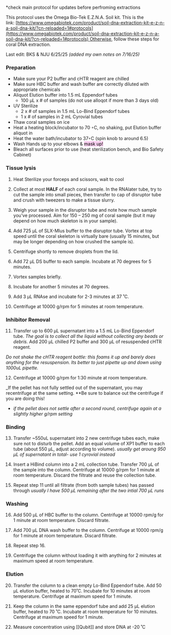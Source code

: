 *check main protocol for updates before perfroming extractions

This protocol uses the Omega Bio-Tek E.Z.N.A. Soil kit. This is the link: [https://www.omegabiotek.com/product/soil-dna-extraction-kit-e-z-n-a-soil-dna-kit/?cn-reloaded=1#protocols](https://www.omegabiotek.com/product/soil-dna-extraction-kit-e-z-n-a-soil-dna-kit/?cn-reloaded=1#protocols) Otherwise, follow these steps for coral DNA extraction.

Last edit: BKS & NJU 6/25/25 *(added my own notes on 7/16/25)*
### Preparation
- Make sure your P2 buffer and cHTR reagent are chilled
- Make sure HBC buffer and wash buffer are correctly diluted with appropriate chemicals
- Aliquot Elution buffer into 1.5 mL Eppendorf tubes
	- 100 µL x # of samples (do not use alloqot if more than 3 days old)
- UV Sterilize
    - 2 x # of samples in 1.5 mL Lo-Bind Eppendorf tubes
    - 1 x # of samples in 2 mL Cyrovial tubes 
- Thaw coral samples on ice
- Heat a heating block/incubator to 70 ◦C, no shaking, put Elution buffer aliquot in
- Heat the water bath/incubator to 37◦C (spin knob to around 6.5)
- Wash Hands up to your elbows & <mark style="background: #FFB8EBA6;">mask up!</mark>
- Bleach all surfaces prior to use (heat sterilization bench, and Bio Safety Cabinet)

### Tissue lysis
1. Heat Sterilize your forceps and scissors, wait to cool

2. Collect at most **HALF** of each coral sample. In the RNAlater tube, try to cut the sample into small pieces, then transfer to cap of disruptor tube and crush with tweezers to make a tissue slurry.

3. Weigh your sample in the disruptor tube and note how much sample you’ve processed. Aim for 150 – 250 mg of coral sample (but it may depend on how much skeleton is in your sample).

4. Add 725 µL of SLX-Mlus buffer to the disruptor tube. Vortex at top speed until the coral skeleton is virtually bare (usually 15 minutes, but may be longer depending on how crushed the sample is).

5. Centrifuge shortly to remove droplets from the lid.

6. Add 72 µL DS buffer to each sample. Incubate at 70 degrees for 5 minutes.

7. Vortex samples briefly.

8. Incubate for another 5 minutes at 70 degrees.

9. Add 3 µL RNAse and incubate for 2-3 minutes at 37 ˚C.

10. Centrifuge at 10000 g/rpm for 5 minutes at room temperature.

###  Inhibitor Removal
11. Transfer up to 600 µL supernatant into a 1.5 mL Lo-Bind Eppendorf tube. _The goal is to collect all the liquid without collecting any beads or debris._ Add 200 µL chilled P2 buffer and 300 µL of resuspended cHTR reagent.

*Do not shake the cHTR reagent bottle: this foams it up and barely does anything for the resuspension. Its better to just pipette up and down using 1000uL pipette.*

12. Centrifuge at 10000 g/rpm for 1:30 minute at room temperature.

_If the pellet has not fully settled out of the supernatant, you may recentrifuge at the same setting. **Be sure to balance out the centrifuge if you are doing this! 
- *if the pellet does not settle after a second round, centrifuge again at a slightly higher g/rpm setting* 

### Binding
13. Transfer ~550uL supernatant into 2 new centrifuge tubes each, make sure not to disturb the pellet. Add an equal volume of XP1 buffer to each tube (about 550 µL, adjust according to volume).
*usually get aroung 950 µL  of supernatant in total- use 1 cyrovial instead* 

14. Insert a HiBind column into a 2 mL collection tube. Transfer 700 µL of the sample into the column. Centrifuge at 10000 g/rpm for 1 minute at room temperature. Discard the filtrate and reuse the collection tube.

15. Repeat step 11 until all filtrate (from both sample tubes) has passed through
*usually I have 500 µL remaining after the two intial 700 µL runs*

### Washing
16. Add 500 µL of HBC buffer to the column. Centrifuge at 10000 rpm/g for 1 minute at room temperature. Discard filtrate.

17. Add 700 µL DNA wash buffer to the column. Centrifuge at 10000 rpm/g for 1 minute at room temperature. Discard filtrate.

18. Repeat step 16.

19. Centrifuge the column without loading it with anything for 2 minutes at maximum speed at room temperature.


### [](https://github.com/ThijsSt/SCTLD-metagenomes/blob/main/DNA_Extraction.md#elution)Elution

20. Transfer the column to a clean empty Lo-Bind Eppendorf tube. Add 50 µL elution buffer, heated to 70˚C. Incubate for 10 minutes at room temperature. Centrifuge at maximum speed for 1 minute.
    
21. Keep the column in the same eppendorf tube and add 25 µL elution buffer, heated to 70 ˚C. Incubate at room temperature for 10 minutes. Centrifuge at maximum speed for 1 minute.
    
22. Measure concentration using [[Qubit]] and store DNA at -20 ˚C
